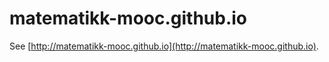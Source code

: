 matematikk-mooc.github.io
=========================
See [http://matematikk-mooc.github.io](http://matematikk-mooc.github.io).

